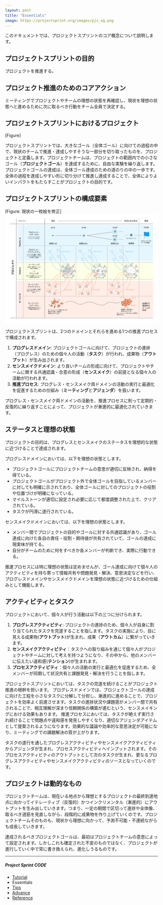 ```yaml
---
layout: post
title: "Essentials"
image: https://projectsprint.org/images/pjs_og.png
---
```


このドキュメントでは、プロジェクトスプリントのコア概念について説明します。

##  プロジェクトスプリントの目的

プロジェクトを推進する。

## プロジェクト推進のためのコアアクション

ミーティングでプロジェクトやチームの理想の状態を再確認し、現状を理想の状態へと進めるために次に取るべき行動をチーム全員で決定する。

## プロジェクトスプリントにおけるプロジェクト

[Figure]

プロジェクトスプリントでは、大きなゴール（全体ゴール）に向けての過程の中で、現状のチームで推進・達成しやすそうな一部分を切り取ったものを、プロジェクトと定義します。プロジェクトチームは、プロジェクトの範囲内での小さなゴール（**プロジェクトゴール**）を達成するために、自由な実験を繰り返します。
プロジェクトゴールの達成は、全体ゴール達成のための道のりの中の一歩です。全体の過程を達成しやすい形に切り分けて推進し達成することで、全体によりよいインパクトをもたらすことがプロジェクトの目的です。

## プロジェクトスプリントの構成要素

[Figure: 現状の一枚絵を修正]
![プロジェクトスプリント概念図](/ja/images/essentials.png)

プロジェクトスプリントは、2つのドメインとそれらを進める1つの推進プロセスで構成されます。

1. **プログレスドメイン**: プロジェクトゴールに向けて、プロジェクトの進捗（プログレス）のための個々人の活動（**タスク**）が行われ、成果物（**アウトプット**）が生み出されます。
2. **センスメイクドメイン**: より良いチームの形成に向けて、プロジェクトやチームに関する共通認識・合意の形成（**センスメイク**）の前提となる個々人の活動が行われます。
3. **推進プロセス**: プログレス・センスメイク両ドメインの活動の実行と最適化を促進するための仕組み（**ミーティング**と**アジェンダ**）を扱います。

プログレス・センスメイク両ドメインの活動を、推進プロセスに則って定期的・反復的に繰り返すことによって、プロジェクトが漸進的に最適化されていきます。

## ステータスと理想の状態

プロジェクトの目的は、プログレスとセンスメイクのステータスを理想的な状態に近づけることで達成されます。

プログレスドメインにおいては、以下を理想の状態とします。
- プロジェクトゴールにプロジェクトチームの意思が適切に反映され、納得を得ている。
- プロジェクトゴールがプロジェクト外で全体ゴールを目指しているメンバーに対しても明確に示されており、全体ゴールに対してのプロジェクトの役割や位置づけが明確になっている。
- マイルストーンが適切に設定され必要に応じて都度調整された上で、クリアされている。
- タスクが円滑に遂行されている。

センスメイクドメインにおいては、以下を理想の状態とします。
- メンバー間でプロジェクトの目的やゴールに対する共通認識があり、ゴール達成に向けた各自の責任・役割・期待値が共有されていて、ゴールの達成に現実味が持てる。
- 自分がチームのために何をすべきか各メンバーが判断でき、実際に行動できる。

推進プロセスには特に理想の状態は定めませんが、ゴール達成に向けて個々人のアクティビティを持ち寄って情報共有や問題発見・解決、意思決定などを行い、プログレスドメインやセンスメイクドメインを理想の状態に近づけるための仕組みとして機能します。

## アクティビティとタスク
プロジェクトにおいて、個々人が行う活動は以下の三つに分けられます。

1. **プログレスアクティビティ**: プロジェクトの進捗のため、個々人が自身に割り当てられたタスクを完遂することを指します。タスクの実施により、目に見える成果物(**アウトプット**)が生まれ、成果（**アウトカム**）に繋がっていきます。
2. **センスメイクアクティビティ**：タスクへの取り組みを通じて個々人がプロジェクトやチームに対して考えを持つようになり、その中から、他のメンバーに伝えたい違和感(**テンション**)が生まれます。
3. **プロセスアクティビティ**：個々人の活動の実行と最適化を促進するため、全メンバーが同期して状況共有と課題発見・解決を行うことを指します。

プロジェクトスプリントにおいては、タスクの完遂を続けることがプロジェクト推進の根幹を担います。
プログレスドメインでは、プロジェクトゴールの達成に向けた工程を小さなタスクに分解して分担し、漸進的に進めることで、プロジェクトを効率よく前進させます。タスクの進捗状況や課題感がメンバー間で共有されることで、相互理解が深まり信頼関係の構築が進むという、センスメイキングにおける効果もあります。
推進プロセスにおいては、タスクが絶えず実行され続けることで問題点や違和感を発見しやすくなり、適切なアジェンダアイテムとして提案されるようになります。効果的な議論や効率的な意思決定が可能になり、ミーティングでの課題解決の質が上がります。

タスクの遂行を通したプログレスアクティビティやセンスメイクアクティビティからアジェンダが生まれ、プロセスアクティビティへインプットされます。そのプロセスアクティビティのアウトプットとして次のタスクが生まれ、更なるプログレスアクティビティやセンスメイクアクティビティのソースとなっていくのです。

## プロジェクトは動的なもの

プロジェクトチームは、現在いる地点から理想とするプロジェクトの最終到達地点に向かってイテレーティブ（反復的）かつインクリメンタル（漸進的）にアウトプットを生み出していきます。つまり、一定の期間で区切って進捗や全体像、取るべき道筋を見直しながら、段階的に成果物を作り上げていくのです。プロジェクトチームそのものも、現状から理想に向かって、予測不可能・不連続ながらも成長していきます。

達成されるべきプロジェクトゴールは、最初はプロジェクトチームの意思によって設定されます。しかしこれも確定された不変のものではなく、プロジェクトが進行していく中で常に書き換えられ、進化しうるものです。

---

##### Project Sprint CODE
- [Tutorial](./tutorial/index.md)
- Essentials
- [Tips](./tips/index.md)
- [Advance](./advance.md)
- [Reference](./reference.md)
